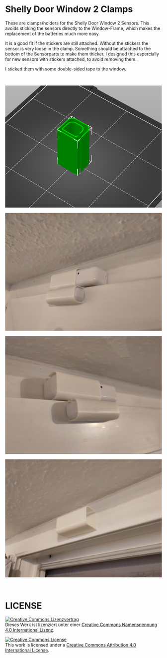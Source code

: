 # Shelly Door Window 2 Clamps

These are clamps/holders for the Shelly Door Window 2 Sensors. This avoids sticking the sensors directly to the Window-Frame, which makes the replacement of the batteries much more easy.

It is a good fit if the stickers are still attached. Without the stickers the sensor is very loose in the clamp. Something should be attached to the bottom of the Sensorparts to make them thicker. I designed this espercially for new sensors with stickers attached, to avoid removing them.

I sticked them with some double-sided tape to the window.

<br>

![](shelly-dw2-clamp-slicer.png)

![](001.jpg)

![](002.jpg)

![](003.jpg)

<br>




# LICENSE

<dl>
<a rel="license" href="http://creativecommons.org/licenses/by/4.0/"><img alt="Creative Commons Lizenzvertrag" style="border-width:0" src="https://i.creativecommons.org/l/by/4.0/88x31.png" /></a><br />Dieses Werk ist lizenziert unter einer <a rel="license" href="http://creativecommons.org/licenses/by/4.0/">Creative Commons Namensnennung 4.0 International Lizenz</a>.
</dl>

<dl>
<a rel="license" href="http://creativecommons.org/licenses/by/4.0/"><img alt="Creative Commons License" style="border-width:0" src="https://i.creativecommons.org/l/by/4.0/88x31.png" /></a><br />This work is licensed under a <a rel="license" href="http://creativecommons.org/licenses/by/4.0/">Creative Commons Attribution 4.0 International License</a>.
</dl>
